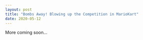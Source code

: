 ```yaml
---
layout: post
title: "Bombs Away! Blowing up the Competition in MarioKart"
date: 2020-05-12
---
```

More coming soon...
